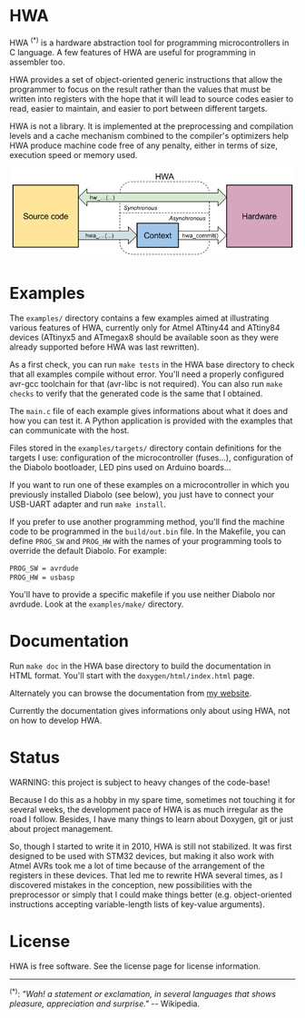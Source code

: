 
HWA
===

HWA <sup>(*)</sup> is a hardware abstraction tool for programming
microcontrollers in C language. A few features of HWA are useful for programming
in assembler too.

HWA provides a set of object-oriented generic instructions that allow the
programmer to focus on the result rather than the values that must be written
into registers with the hope that it will lead to source codes easier to read,
easier to maintain, and easier to port between different targets.

HWA is not a library. It is implemented at the preprocessing and compilation
levels and a cache mechanism combined to the compiler's optimizers help HWA
produce machine code free of any penalty, either in terms of size, execution
speed or memory used.

![](doxygen/hwa_principle.jpeg)


Examples
========

The `examples/` directory contains a few examples aimed at illustrating various
features of HWA, currently only for Atmel ATtiny44 and ATtiny84 devices
(ATtinyx5 and ATmegax8 should be available soon as they were already supported
before HWA was last rewritten).

As a first check, you can run `make tests` in the HWA base directory to check
that all examples compile without error. You'll need a properly configured
avr-gcc toolchain for that (avr-libc is not required). You can also run `make
checks` to verify that the generated code is the same that I obtained.

The `main.c` file of each example gives informations about what it does and how
you can test it. A Python application is provided with the examples that can
communicate with the host.

Files stored in the `examples/targets/` directory contain definitions for the
targets I use: configuration of the microcontroller (fuses...), configuration of
the Diabolo bootloader, LED pins used on Arduino boards...

If you want to run one of these examples on a microcontroller in which you
previously installed Diabolo (see below), you just have to connect your USB-UART
adapter and run `make install`.

If you prefer to use another programming method, you'll find the machine code to
be programmed in the `build/out.bin` file. In the Makefile, you can define
`PROG_SW` and `PROG_HW` with the names of your programming tools to override the
default Diabolo. For example:

    PROG_SW = avrdude
    PROG_HW = usbasp

You'll have to provide a specific makefile if you use neither Diabolo nor
avrdude. Look at the `examples/make/` directory.


Documentation
=============

Run `make doc` in the HWA base directory to build the documentation in HTML
format. You'll start with the `doxygen/html/index.html` page.

Alternately you can browse the documentation from [my
website](http://duparq.free.fr/hwa/index.html).

Currently the documentation gives informations only about using HWA, not on how
to develop HWA.


Status
======

WARNING: this project is subject to heavy changes of the code-base!

Because I do this as a hobby in my spare time, sometimes not touching it for
several weeks, the development pace of HWA is as much irregular as the road I
follow. Besides, I have many things to learn about Doxygen, git or just about
project management.

So, though I started to write it in 2010, HWA is still not stabilized. It was
first designed to be used with STM32 devices, but making it also work with Atmel
AVRs took me a lot of time because of the arrangement of the registers in these
devices. That led me to rewrite HWA several times, as I discovered mistakes in
the conception, new possibilities with the preprocessor or simply that I could
make things better (e.g. object-oriented instructions accepting variable-length
lists of key-value arguments).


License
=======

HWA is free software. See the license page for license information.

<hr>

<sup>(*)</sup>: <i>"Wah! a statement or exclamation, in several languages that
shows pleasure, appreciation and surprise."</i> -- Wikipedia.
